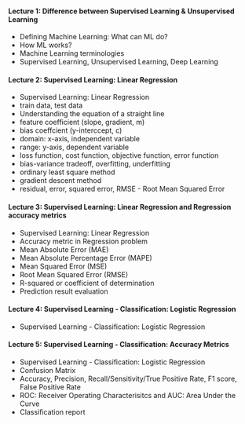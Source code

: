 #### Lecture 1: Difference between Supervised Learning & Unsupervised Learning
- Defining Machine Learning: What can ML do?
- How ML works?
- Machine Learning terminologies
- Supervised Learning, Unsupervised Learning, Deep Learning

#### Lecture 2: Supervised Learning: Linear Regression
- Supervised Learning: Linear Regression
- train data, test data
- Understanding the equation of a straight line
- feature coefficient (slope, gradient, m)
- bias coeffcient (y-interccept, c)
- domain: x-axis, independent variable
- range: y-axis, dependent variable
- loss function, cost function, objective function, error function
- bias-variance tradeoff, overfitting, underfitting
- ordinary least square method
- gradient descent method
- residual, error, squared error, RMSE - Root Mean Squared Error

#### Lecture 3: Supervised Learning: Linear Regression and Regression accuracy metrics
- Supervised Learning: Linear Regression
- Accuracy metric in Regression problem
- Mean Absolute Error (MAE)
- Mean Absolute Percentage Error (MAPE)
- Mean Squared Error (MSE)
- Root Mean Squared Error (RMSE)
- R-squared or coefficient of determination
- Prediction result evaluation

#### Lecture 4: Supervised Learning - Classification: Logistic Regression
- Supervised Learning - Classification: Logistic Regression

#### Lecture 5: Supervised Learning - Classification: Accuracy Metrics
- Supervised Learning - Classification: Logistic Regression
- Confusion Matrix
- Accuracy, Precision, Recall/Sensitivity/True Positive Rate, F1 score, False Positive Rate
- ROC: Receiver Operating Characterisitcs and AUC: Area Under the Curve
- Classification report
